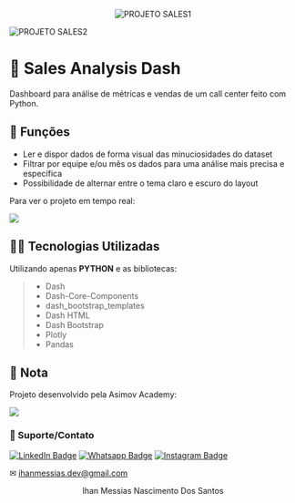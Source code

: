 <p align="center">
<img src="https://github.com/mrhowaito/Dashboards/assets/72288211/6f58db0d-7b40-40be-96b7-5af18b86a765" alt="PROJETO SALES1">
</p>
<img src="https://github.com/mrhowaito/Dashboards/assets/72288211/b85457df-2fc0-41b7-bb75-bf07746cf2c5" alt="PROJETO SALES2">
</p>

# 🧮 Sales Analysis Dash
Dashboard para análise de métricas e vendas de um call center feito com Python.

## 🔧 Funções

- Ler e dispor dados de forma visual das minuciosidades do dataset
- Filtrar por equipe e/ou mês os dados para uma análise mais precisa e específica
- Possibilidade de alternar entre o tema claro e escuro do layout


Para ver o projeto em tempo real:

<a href = "https://sales-analysis-dash.herokuapp.com/"><img src="https://img.shields.io/badge/ASIMOV-Projeto%20em%20tempo%20real-lightgrey" target="_blank">
</a> 


## 👨‍💻 Tecnologias Utilizadas

Utilizando apenas **PYTHON** e as bibliotecas:

> - Dash
> - Dash-Core-Components
> - dash_bootstrap_templates
> - Dash HTML
> - Dash Bootstrap
> - Plotly
> - Pandas

## 📜 Nota
Projeto desenvolvido pela Asimov Academy:

<a href = "https://asimov.academy/"><img src="https://img.shields.io/badge/ASIMOV-Saiba%20Mais-lightgrey" target="_blank"></a> 

### 🤝 Suporte/Contato

[![LinkedIn Badge](https://img.shields.io/static/v1?style=for-the-badge&message=LinkedIn&color=0A66C2&logo=LinkedIn&logoColor=FFFFFF&label=)](https://www.linkedin.com/in/ihanmessias/)
[![Whatsapp Badge](https://img.shields.io/badge/WhatsApp-25D366?style=for-the-badge&logo=whatsapp&logoColor=white)](https://wa.me/61996487935)
[![Instagram Badge](https://img.shields.io/badge/Instagram-E4405F?style=for-the-badge&logo=instagram&logoColor=white)](https://www.instagram.com/devlinuxtv/)

✉ ihanmessias.dev@gmail.com




<p align="center">Ihan Messias Nascimento Dos Santos</p>
